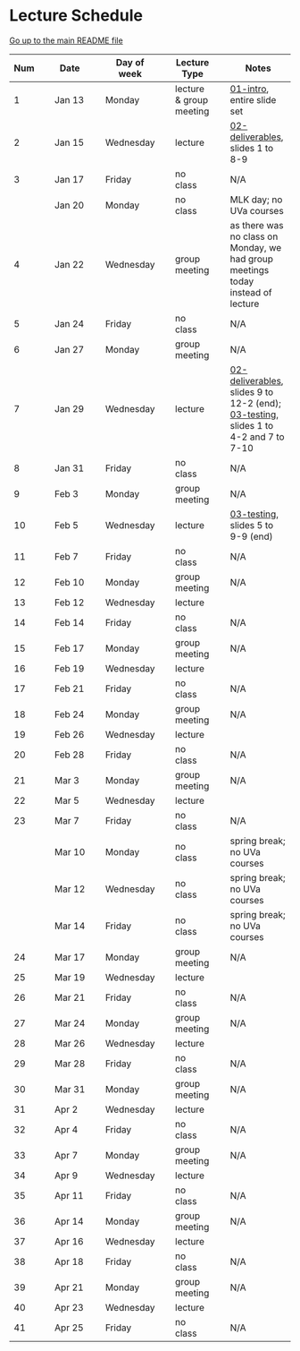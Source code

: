 Lecture Schedule
================

[Go up to the main README file](README.html)


| Num |&nbsp;| Date |&nbsp;| Day of week |&nbsp;| Lecture Type |&nbsp;| Notes |
|-----|------|------|------|-------------|------|--------------|------|-------|
| 1 || Jan&nbsp;13 || Monday || lecture & group meeting || [01-intro](slides/spring/01-intro.html), entire slide set |
| 2 || Jan&nbsp;15 || Wednesday || lecture || [02-deliverables](slides/spring/02-deliverables.html), slides 1 to 8-9 |
| 3 || Jan&nbsp;17 || Friday || no class || N/A |
| || Jan&nbsp;20 || Monday || no class || MLK day; no UVa courses |
| 4 || Jan&nbsp;22 || Wednesday || group meeting || as there was no class on Monday, we had group meetings today instead of lecture |
| 5 || Jan&nbsp;24 || Friday || no class || N/A |
| 6 || Jan&nbsp;27 || Monday || group meeting || N/A |
| 7 || Jan&nbsp;29 || Wednesday || lecture || [02-deliverables](slides/spring/02-deliverables.html), slides 9 to 12-2 (end); [03-testing](slides/spring/03-testing.html), slides 1 to 4-2 and 7 to 7-10 |
| 8 || Jan&nbsp;31 || Friday || no class || N/A |
| 9 || Feb&nbsp;3 || Monday || group meeting || N/A |
| 10 || Feb&nbsp;5 || Wednesday || lecture || [03-testing](slides/spring/03-testing.html), slides 5 to 9-9 (end) |
| 11 || Feb&nbsp;7 || Friday || no class || N/A |
| 12 || Feb&nbsp;10 || Monday || group meeting || N/A |
| 13 || Feb&nbsp;12 || Wednesday || lecture || |
| 14 || Feb&nbsp;14 || Friday || no class || N/A |
| 15 || Feb&nbsp;17 || Monday || group meeting || N/A |
| 16 || Feb&nbsp;19 || Wednesday || lecture || |
| 17 || Feb&nbsp;21 || Friday || no class || N/A |
| 18 || Feb&nbsp;24 || Monday || group meeting || N/A |
| 19 || Feb&nbsp;26 || Wednesday || lecture || |
| 20 || Feb&nbsp;28 || Friday || no class || N/A |
| 21 || Mar&nbsp;3 || Monday || group meeting || N/A |
| 22 || Mar&nbsp;5 || Wednesday || lecture || |
| 23 || Mar&nbsp;7 || Friday || no class || N/A |
| || Mar&nbsp;10 || Monday || no class || spring break; no UVa courses |
| || Mar&nbsp;12 || Wednesday || no class || spring break; no UVa courses |
| || Mar&nbsp;14 || Friday || no class || spring break; no UVa courses |
| 24 || Mar&nbsp;17 || Monday || group meeting || N/A |
| 25 || Mar&nbsp;19 || Wednesday || lecture || |
| 26 || Mar&nbsp;21 || Friday || no class || N/A |
| 27 || Mar&nbsp;24 || Monday || group meeting || N/A |
| 28 || Mar&nbsp;26 || Wednesday || lecture || |
| 29 || Mar&nbsp;28 || Friday || no class || N/A |
| 30 || Mar&nbsp;31 || Monday || group meeting || N/A |
| 31 || Apr&nbsp;2 || Wednesday || lecture || |
| 32 || Apr&nbsp;4 || Friday || no class || N/A |
| 33 || Apr&nbsp;7 || Monday || group meeting || N/A |
| 34 || Apr&nbsp;9 || Wednesday || lecture || |
| 35 || Apr&nbsp;11 || Friday || no class || N/A |
| 36 || Apr&nbsp;14 || Monday || group meeting || N/A |
| 37 || Apr&nbsp;16 || Wednesday || lecture || |
| 38 || Apr&nbsp;18 || Friday || no class || N/A |
| 39 || Apr&nbsp;21 || Monday || group meeting || N/A |
| 40 || Apr&nbsp;23 || Wednesday || lecture || |
| 41 || Apr&nbsp;25 || Friday || no class || N/A |
